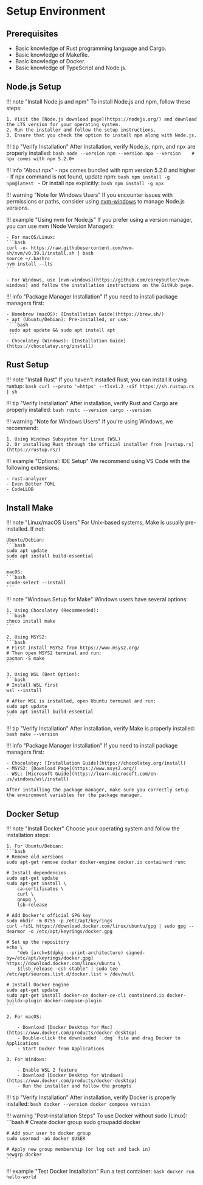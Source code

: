 # Setup Environment

## Prerequisites
- Basic knowledge of Rust programming language and Cargo.
- Basic knowledge of Makefile.
- Basic knowledge of Docker.
- Basic knowledge of TypeScript and Node.js.

## Node.js Setup

!!! note "Install Node.js and npm"
    To install Node.js and npm, follow these steps:

    1. Visit the [Node.js download page](https://nodejs.org/) and download the LTS version for your operating system.
    2. Run the installer and follow the setup instructions.
    3. Ensure that you check the option to install npm along with Node.js.

!!! tip "Verify Installation"
    After installation, verify Node.js, npm, and npx are properly installed:
    ```bash
    node --version
    npm --version
    npx --version    # npx comes with npm 5.2.0+
    ```

!!! info "About npx"
    - npx comes bundled with npm version 5.2.0 and higher
    - If npx command is not found, update npm:
    ```bash
    npm install -g npm@latest
    ```
    - Or install npx explicitly:
    ```bash
    npm install -g npx
    ```

!!! warning "Note for Windows Users"
    If you encounter issues with permissions or paths, consider using [nvm-windows](https://github.com/coreybutler/nvm-windows) to manage Node.js versions.

!!! example "Using nvm for Node.js"
    If you prefer using a version manager, you can use nvm (Node Version Manager):

    - For macOS/Linux:
    ```bash
    curl -o- https://raw.githubusercontent.com/nvm-sh/nvm/v0.39.1/install.sh | bash
    source ~/.bashrc
    nvm install --lts
    ```

    - For Windows, use [nvm-windows](https://github.com/coreybutler/nvm-windows) and follow the installation instructions on the GitHub page.

!!! info "Package Manager Installation"
    If you need to install package managers first:

    - Homebrew (macOS): [Installation Guide](https://brew.sh/)
    - apt (Ubuntu/Debian): Pre-installed, or use:
     ```bash
     sudo apt update && sudo apt install apt
     ```
    - Chocolatey (Windows): [Installation Guide](https://chocolatey.org/install)

## Rust Setup

!!! note "Install Rust"
    If you haven't installed Rust, you can install it using rustup:
    ```bash
    curl --proto '=https' --tlsv1.2 -sSf https://sh.rustup.rs | sh
    ```

!!! tip "Verify Installation"
    After installation, verify Rust and Cargo are properly installed:
    ```bash
    rustc --version
    cargo --version
    ```

!!! warning "Note for Windows Users"
    If you're using Windows, we recommend:

    1. Using Windows Subsystem for Linux (WSL)
    2. Or installing Rust through the official installer from [rustup.rs](https://rustup.rs/)

!!! example "Optional: IDE Setup"
    We recommend using VS Code with the following extensions:

    - rust-analyzer
    - Even Better TOML
    - CodeLLDB

## Install Make

!!! note "Linux/macOS Users"
    For Unix-based systems, Make is usually pre-installed. If not:

    Ubuntu/Debian:
    ```bash
    sudo apt update
    sudo apt install build-essential
    ```

    macOS:
    ```bash
    xcode-select --install
    ```

!!! note "Windows Setup for Make"
    Windows users have several options:

    1. Using Chocolatey (Recommended):
    ```bash
    choco install make
    ```

    2. Using MSYS2:
    ```bash
    # First install MSYS2 from https://www.msys2.org/
    # Then open MSYS2 terminal and run:
    pacman -S make
    ```

    3. Using WSL (Best Option):
    ```bash
    # Install WSL first
    wsl --install

    # After WSL is installed, open Ubuntu terminal and run:
    sudo apt update
    sudo apt install build-essential
    ```

!!! tip "Verify Installation"
    After installation, verify Make is properly installed:
    ```bash
    make --version
    ```

!!! info "Package Manager Installation"
    If you need to install package managers first:

    - Chocolatey: [Installation Guide](https://chocolatey.org/install)
    - MSYS2: [Download Page](https://www.msys2.org/)
    - WSL: [Microsoft Guide](https://learn.microsoft.com/en-us/windows/wsl/install)

    After installing the package manager, make sure you correctly setup the environment variables for the package manager.

## Docker Setup

!!! note "Install Docker"
    Choose your operating system and follow the installation steps:

    1. For Ubuntu/Debian:
    ```bash
    # Remove old versions
    sudo apt-get remove docker docker-engine docker.io containerd runc

    # Install dependencies
    sudo apt-get update
    sudo apt-get install \
        ca-certificates \
        curl \
        gnupg \
        lsb-release

    # Add Docker's official GPG key
    sudo mkdir -m 0755 -p /etc/apt/keyrings
    curl -fsSL https://download.docker.com/linux/ubuntu/gpg | sudo gpg --dearmor -o /etc/apt/keyrings/docker.gpg

    # Set up the repository
    echo \
        "deb [arch=$(dpkg --print-architecture) signed-by=/etc/apt/keyrings/docker.gpg] https://download.docker.com/linux/ubuntu \
        $(lsb_release -cs) stable" | sudo tee /etc/apt/sources.list.d/docker.list > /dev/null

    # Install Docker Engine
    sudo apt-get update
    sudo apt-get install docker-ce docker-ce-cli containerd.io docker-buildx-plugin docker-compose-plugin
    ```

    2. For macOS:

        - Download [Docker Desktop for Mac](https://www.docker.com/products/docker-desktop)
        - Double-click the downloaded `.dmg` file and drag Docker to Applications
        - Start Docker from Applications

    3. For Windows:

        - Enable WSL 2 feature
        - Download [Docker Desktop for Windows](https://www.docker.com/products/docker-desktop)
        - Run the installer and follow the prompts

!!! tip "Verify Installation"
    After installation, verify Docker is properly installed:
    ```bash
    docker --version
    docker compose version
    ```

!!! warning "Post-installation Steps"
    To use Docker without sudo (Linux):
    ```bash
    # Create docker group
    sudo groupadd docker

    # Add your user to docker group
    sudo usermod -aG docker $USER

    # Apply new group membership (or log out and back in)
    newgrp docker
    ```

!!! example "Test Docker Installation"
    Run a test container:
    ```bash
    docker run hello-world
    ```
